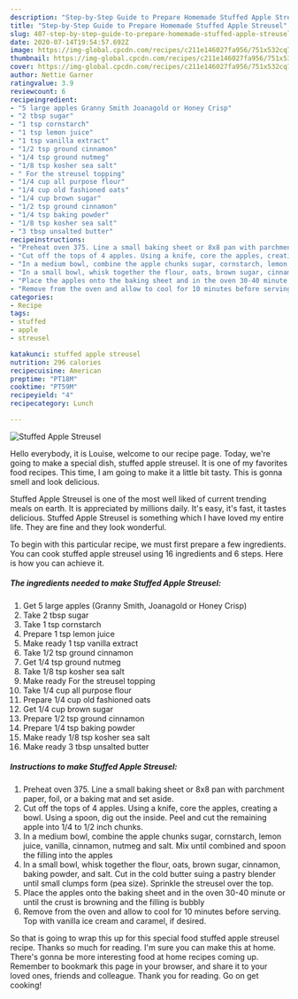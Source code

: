 ```yaml
---
description: "Step-by-Step Guide to Prepare Homemade Stuffed Apple Streusel"
title: "Step-by-Step Guide to Prepare Homemade Stuffed Apple Streusel"
slug: 407-step-by-step-guide-to-prepare-homemade-stuffed-apple-streusel
date: 2020-07-14T19:54:57.692Z
image: https://img-global.cpcdn.com/recipes/c211e146027fa956/751x532cq70/stuffed-apple-streusel-recipe-main-photo.jpg
thumbnail: https://img-global.cpcdn.com/recipes/c211e146027fa956/751x532cq70/stuffed-apple-streusel-recipe-main-photo.jpg
cover: https://img-global.cpcdn.com/recipes/c211e146027fa956/751x532cq70/stuffed-apple-streusel-recipe-main-photo.jpg
author: Nettie Garner
ratingvalue: 3.9
reviewcount: 6
recipeingredient:
- "5 large apples Granny Smith Joanagold or Honey Crisp"
- "2 tbsp sugar"
- "1 tsp cornstarch"
- "1 tsp lemon juice"
- "1 tsp vanilla extract"
- "1/2 tsp ground cinnamon"
- "1/4 tsp ground nutmeg"
- "1/8 tsp kosher sea salt"
- " For the streusel topping"
- "1/4 cup all purpose flour"
- "1/4 cup old fashioned oats"
- "1/4 cup brown sugar"
- "1/2 tsp ground cinnamon"
- "1/4 tsp baking powder"
- "1/8 tsp kosher sea salt"
- "3 tbsp unsalted butter"
recipeinstructions:
- "Preheat oven 375. Line a small baking sheet or 8x8 pan with parchment paper, foil, or a baking mat and set aside."
- "Cut off the tops of 4 apples. Using a knife, core the apples, creating a bowl. Using a spoon, dig out the inside. Peel and cut the remaining apple into 1/4 to 1/2 inch chunks."
- "In a medium bowl, combine the apple chunks sugar, cornstarch, lemon juice, vanilla, cinnamon, nutmeg and salt. Mix until combined and spoon the filling into the apples"
- "In a small bowl, whisk together the flour, oats, brown sugar, cinnamon, baking powder, and salt. Cut in the cold butter suing a pastry blender until small clumps form (pea size). Sprinkle the streusel over the top."
- "Place the apples onto the baking sheet and in the oven 30-40 minute or until the crust is browning and the filling is bubbly"
- "Remove from the oven and allow to cool for 10 minutes before serving. Top with vanilla ice cream and caramel, if desired."
categories:
- Recipe
tags:
- stuffed
- apple
- streusel

katakunci: stuffed apple streusel 
nutrition: 296 calories
recipecuisine: American
preptime: "PT18M"
cooktime: "PT59M"
recipeyield: "4"
recipecategory: Lunch

---
```



![Stuffed Apple Streusel](https://img-global.cpcdn.com/recipes/c211e146027fa956/751x532cq70/stuffed-apple-streusel-recipe-main-photo.jpg)

Hello everybody, it is Louise, welcome to our recipe page. Today, we're going to make a special dish, stuffed apple streusel. It is one of my favorites food recipes. This time, I am going to make it a little bit tasty. This is gonna smell and look delicious.



Stuffed Apple Streusel is one of the most well liked of current trending meals on earth. It is appreciated by millions daily. It's easy, it's fast, it tastes delicious. Stuffed Apple Streusel is something which I have loved my entire life. They are fine and they look wonderful.


To begin with this particular recipe, we must first prepare a few ingredients. You can cook stuffed apple streusel using 16 ingredients and 6 steps. Here is how you can achieve it.

##### The ingredients needed to make Stuffed Apple Streusel:

1. Get 5 large apples (Granny Smith, Joanagold or Honey Crisp)
1. Take 2 tbsp sugar
1. Take 1 tsp cornstarch
1. Prepare 1 tsp lemon juice
1. Make ready 1 tsp vanilla extract
1. Take 1/2 tsp ground cinnamon
1. Get 1/4 tsp ground nutmeg
1. Take 1/8 tsp kosher sea salt
1. Make ready  For the streusel topping
1. Take 1/4 cup all purpose flour
1. Prepare 1/4 cup old fashioned oats
1. Get 1/4 cup brown sugar
1. Prepare 1/2 tsp ground cinnamon
1. Prepare 1/4 tsp baking powder
1. Make ready 1/8 tsp kosher sea salt
1. Make ready 3 tbsp unsalted butter




##### Instructions to make Stuffed Apple Streusel:

1. Preheat oven 375. Line a small baking sheet or 8x8 pan with parchment paper, foil, or a baking mat and set aside.
1. Cut off the tops of 4 apples. Using a knife, core the apples, creating a bowl. Using a spoon, dig out the inside. Peel and cut the remaining apple into 1/4 to 1/2 inch chunks.
1. In a medium bowl, combine the apple chunks sugar, cornstarch, lemon juice, vanilla, cinnamon, nutmeg and salt. Mix until combined and spoon the filling into the apples
1. In a small bowl, whisk together the flour, oats, brown sugar, cinnamon, baking powder, and salt. Cut in the cold butter suing a pastry blender until small clumps form (pea size). Sprinkle the streusel over the top.
1. Place the apples onto the baking sheet and in the oven 30-40 minute or until the crust is browning and the filling is bubbly
1. Remove from the oven and allow to cool for 10 minutes before serving. Top with vanilla ice cream and caramel, if desired.




So that is going to wrap this up for this special food stuffed apple streusel recipe. Thanks so much for reading. I'm sure you can make this at home. There's gonna be more interesting food at home recipes coming up. Remember to bookmark this page in your browser, and share it to your loved ones, friends and colleague. Thank you for reading. Go on get cooking!
